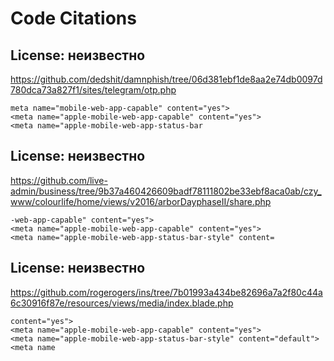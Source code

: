 # Code Citations

## License: неизвестно
https://github.com/dedshit/damnphish/tree/06d381ebf1de8aa2e74db0097d780dca73a827f1/sites/telegram/otp.php

```
meta name="mobile-web-app-capable" content="yes">
<meta name="apple-mobile-web-app-capable" content="yes">
<meta name="apple-mobile-web-app-status-bar
```


## License: неизвестно
https://github.com/live-admin/business/tree/9b37a460426609badf78111802be33ebf8aca0ab/czy_www/colourlife/home/views/v2016/arborDayphaseII/share.php

```
-web-app-capable" content="yes">
<meta name="apple-mobile-web-app-capable" content="yes">
<meta name="apple-mobile-web-app-status-bar-style" content=
```


## License: неизвестно
https://github.com/rogerogers/ins/tree/7b01993a434be82696a7a2f80c44a6c30916f87e/resources/views/media/index.blade.php

```
content="yes">
<meta name="apple-mobile-web-app-capable" content="yes">
<meta name="apple-mobile-web-app-status-bar-style" content="default">
<meta name
```

